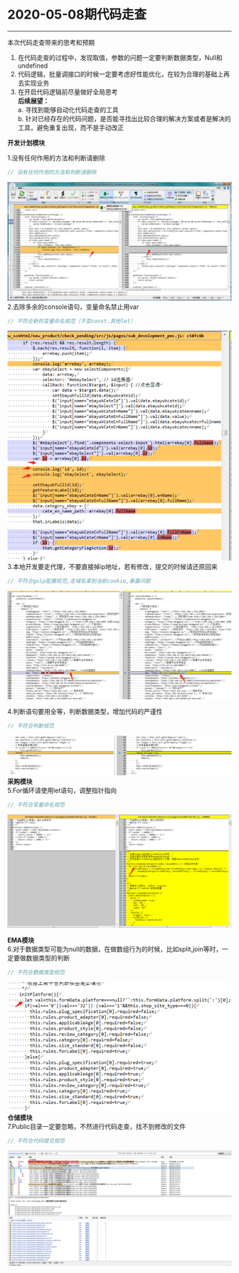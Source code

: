 # 2020-05-08期代码走查
---
本次代码走查带来的思考和预期
1. 在代码走查的过程中，发现取值，参数的问题一定要判断数据类型，Null和undefined
2. 代码逻辑，批量调接口的时候一定要考虑好性能优化，在较为合理的基础上再去实现业务
3. 在开启代码逻辑前尽量做好全局思考   
**后续展望：**   
a. 寻找到能够自动化代码走查的工具  
b. 针对已经存在的代码问题，是否能寻找出比较合理的解决方案或者是解决的工具，避免重复出现，而不是手动改正

**开发计划模块** 

1.没有任何作用的方法和判断请删除
```js
// 没有任何作用的方法和判断请删除
```
![例子](../../.vuepress/public/assets/images/code-check-20200508-example1.png "例子")  
2.去除多余的console语句，变量命名禁止用var
```js
// 不符合新的变量命名规范（不变const.其他let）
```
![例子](../../.vuepress/public/assets/images/code-check-20200508-example2.png "例子")    
3.本地开发要走代理，不要直接掉ip地址，若有修改，提交的时候请还原回来
```js
// 不符合gulp配置规范,走域名拿到当前cookie,暴露问题
```
![例子](../../.vuepress/public/assets/images/code-check-20200508-example3.png "例子")    


4.判断语句要用全等，判断数据类型，增加代码的严谨性
 ```js
// 不符合判断规范
```
![例子](../../.vuepress/public/assets/images/code-check-20200508-example4.png "例子")     
**采购模块**  
5.For循环请使用let语句，调整指针指向

```js
// 不符合变量命名规范
```
![例子](../../.vuepress/public/assets/images/code-check-20200508-example5.png "例子")     
 
**EMA模块**  
6.对于数据类型可能为null的数据，在做数组行为的时候，比如split,join等时，一定要做数据类型的判断
```js
// 不符合数据类型规范
```
![例子](../../.vuepress/public/assets/images/code-check-20200508-example6.png "例子")  
**仓储模块**  
7.Public目录一定要忽略，不然进行代码走查，找不到修改的文件
```js
// 不符合代码提交规范
```
![例子](../../.vuepress/public/assets/images/code-check-20200508-example7.png "例子")  

